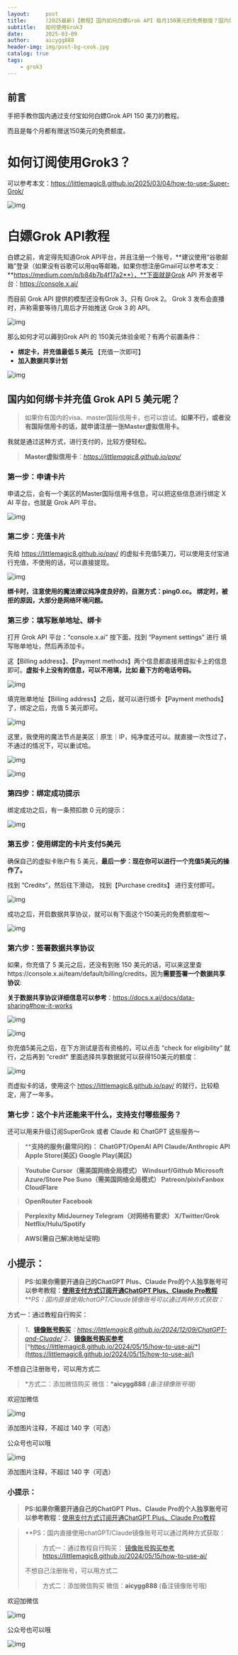 ```yaml
---
layout:     post
title:      (2025最新)【教程】国内如何白嫖Grok API 每月150美元的免费额度？国内如何使用订阅Grok3? Grok3怎么样
subtitle:   如何使用Grok3
date:       2025-03-09
author:     aicygg888
header-img: img/post-bg-cook.jpg
catalog: true
tags:
    - grok3
---
```


## 前言

手把手教你国内通过支付宝如何白嫖Grok API 150 美刀的教程。

而且是每个月都有赠送150美元的免费额度。

# 如何订阅使用Grok3？

可以参考本文：https://littlemagic8.github.io/2025/03/04/how-to-use-Super-Grok/

![img](https://picx.zhimg.com/80/v2-1d90620f973b06e55085ec55731bdd41_720w.png)



# **白嫖Grok API教程**

白嫖之前，肯定得先知道Grok API平台，并且注册一个账号，**建议使用“谷歌邮箱”登录（如果没有谷歌可以用qq等邮箱，如果你想注册Gmail可以参考本文：**https://medium.com/p/b84b7b4f17a2**），**下面就是Grok API 开发者平台：https://console.x.ai/

而目前 Grok API 提供的模型还没有Grok 3，只有 Grok 2。 Grok 3 发布会直播时，声称需要等待几周后才开始推送 Grok 3 的 API。

![img](https://picx.zhimg.com/80/v2-e887e35dd70c8eddab31966ed2cbc4f6_720w.png)

那么如何才可以薅到Grok API 的 150美元体验金呢？有两个前置条件：

- **绑定卡，并充值最低 5 美元** 【充值一次即可】
- **加入数据共享计划**

![img](https://picx.zhimg.com/80/v2-a0a87727cc466d17c02049f88097df70_720w.png)

## **国内如何绑卡并充值 Grok API 5 美元呢？**

> 如果你有国内的visa、master国际信用卡，也可以尝试。**如果不行，或者没有国际信用卡的话，就申请注册一张Master虚拟信用卡。**

我就是通过这种方式，进行支付的，比较方便轻松。

> **Master虚拟信用卡**：*https://littlemagic8.github.io/pay/*

### 第一步：申请卡片

申请之后，会有一个美区的Master国际信用卡信息，可以把这些信息进行绑定 X AI 平台，也就是 Grok API 平台。

![img](https://pic1.zhimg.com/80/v2-5bac2d5af0ee9107d5435b7b013d0835_720w.png)

### 第二步：充值卡片

先给 https://littlemagic8.github.io/pay/ 的虚拟卡充值5美刀，可以使用支付宝进行充值，不使用的话，可以直接提现。

![img](https://pic1.zhimg.com/80/v2-02aa07d4260c017e6d97ac2a04c2bc2a_720w.png)

**绑卡时，注意使用的魔法建议纯净度良好的，自测方式：ping0.cc。 绑定时，被拒的原因，大部分是网络环境问题。**

### 第三步：填写账单地址、绑卡

打开 Grok API 平台：“console.x.ai” 按下面，找到 “Payment settings” 进行 填写账单地址，然后再添加卡。

这【Billing address】、【Payment methods】两个信息都直接用虚拟卡上的信息即可。**虚拟卡上没有的信息，可以不用填，比如 最下方的电话号码。**

![img](https://picx.zhimg.com/80/v2-44d7eabf0a99dcdd2c48d4d4e90e9181_720w.png)

填完账单地址【Billing address】之后，就可以进行绑卡【Payment methods】了，绑定之后，充值 5 美元即可。

![img](https://pic1.zhimg.com/80/v2-69671e5358ad191d906480b1bdb54149_720w.png)

这里，我使用的魔法节点是美区｜原生｜IP，纯净度还可以。就直接一次性过了，不通过的情况下，可以重试哈。

![img](https://picx.zhimg.com/80/v2-5b7b488caaf2ef0e82d5e287c24de129_720w.png)



![img](https://picx.zhimg.com/80/v2-308db9f4ebe682fc5b1f3d5eb9b961ce_720w.png)

### 第四步：绑定成功提示

绑定成功之后，有一条预扣款 0 元的提示：

![img](https://pic1.zhimg.com/80/v2-c749469632f6420ea52dd5365ca99a9f_720w.png)

### 第五步：使用绑定的卡片支付5美元

确保自己的虚拟卡账户有 5 美元，**最后一步：现在你可以进行一个充值5美元的操作了。**

找到 “Credits”，然后往下滑动， 找到【Purchase credits】 进行支付即可。

![img](https://picx.zhimg.com/80/v2-aca5aa789e6445618aa2a892adbe2a63_720w.png)

成功之后，开启数据共享协议，就可以有下面这个150美元的免费额度啦～

![img](https://pica.zhimg.com/80/v2-3f202fce182011bfdfb6a233c635a02d_720w.png)



### 第六步：签署数据共享协议

如果，你充值了 5 美元之后，还没有到账 150 美元的话，可以来这里查https://console.x.ai/team/default/billing/credits，因为**需要签署一个数据共享协议**:

**关于数据共享协议详细信息可以参考**：https://docs.x.ai/docs/data-sharing#how-it-works

![img](https://picx.zhimg.com/80/v2-4fd47902a985dc91e24f663a59e9efef_720w.png)

![img](https://picx.zhimg.com/80/v2-525978f1570f0a6ff10ad3ce1a8d5b89_720w.png)



你充值5美元之后，在下方测试是否有资格的，可以点击 “check for eligibility“ 就行，之后再到 ”credit“ 里面选择共享数据就可以获得150美元的额度：

![img](https://pic1.zhimg.com/80/v2-7b93f0f20a7525ebef6e012b9f9b9c43_720w.png)

而虚拟卡的话，使用这个 https://littlemagic8.github.io/pay/ 的就行，比较稳定，用了一年多。

### 第七步：这个卡片还能来干什么，支持支付哪些服务？

还可以用来升级订阅SuperGrok 或者 Claude 和 ChatGPT 这些服务～

> ****支持的服务(最常问的)： ChatGPT/OpenAI API Claude/Anthropic API Apple Store(美区) Google Play(美区)**

> **Youtube Cursor（需美国网络全局模式） Windsurf/Github Microsoft Azure/Store Poe Suno（需美国网络全局模式） Patreon/pixivFanbox CloudFlare**

> **OpenRouter Facebook**

> **Perplexity MidJourney Telegram（对网络有要求） X/Twitter/Grok Netflix/Hulu/Spotify**

> **AWS(需自己解决地址证明)**

## 小提示：

> **PS:如果你需要开通自己的ChatGPT Plus、Claude Pro的个人独享账号可以参考教程：**[**使用支付方式订阅开通ChatGPT Plus、Claude Pro教程**](https://littlemagic8.github.io/2024/09/04/update-ChatGPT-Plus/) ***PS：国内直接使用chatGPT/Claude镜像账号可以通过两种方式获取：*

方式一：通过教程自行购买：

> *1、*[**镜像账号购买**](https://littlemagic8.github.io/2024/12/09/ChatGPT-and-Cluade/)*：https://littlemagic8.github.io/2024/12/09/ChatGPT-and-Cluade/* *2、*[**镜像账号购买参考**](https://littlemagic8.github.io/2024/05/15/how-to-use-ai/) [*https://littlemagic8.github.io/2024/05/15/how-to-use-ai/*](https://littlemagic8.github.io/2024/05/15/how-to-use-ai/)

不想自己注册账号，可以用方式二

> *方式二：添加微信购买 微信：***aicygg888** *(备注镜像账号哦)*

欢迎加微信

![img](https://picx.zhimg.com/80/v2-46f7cfd62d1e94381388ab08b0fea3af_720w.png)





添加图片注释，不超过 140 字（可选）

公众号也可以哦

![img](https://pic1.zhimg.com/80/v2-4e622b64238b20948a02e0c988ca5704_720w.png)





添加图片注释，不超过 140 字（可选）

### **小提示：**

>  **PS:如果你需要开通自己的ChatGPT Plus、Claude Pro的个人独享账号可以参考教程：**[使用支付方式订阅开通ChatGPT Plus、Claude Pro教程](https://littlemagic8.github.io/2024/12/09/ChatGPT-and-Cluade/)

> **PS：国内直接使用chatGPT/Claude镜像账号可以通过两种方式获取：
>
> > 方式一：通过教程自行购买：
> > [镜像账号购买参考](https://littlemagic8.github.io/2024/05/15/how-to-use-ai/) https://littlemagic8.github.io/2024/05/15/how-to-use-ai/
>
> 不想自己注册账号，可以用方式二
>
> > 方式二：添加微信购买
> > 微信：**aicygg888** (备注镜像账号哦)

欢迎加微信

![img](https://picx.zhimg.com/80/v2-b1c8f90bffc8b2f4f32ab07a08a4ede6_720w.png)

公众号也可以哦

![img](https://pic1.zhimg.com/80/v2-4e622b64238b20948a02e0c988ca5704_720w.png)